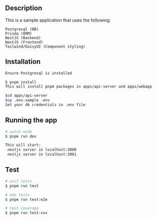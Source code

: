 ## Description

This is a sample application that uses the following:

```
Postgresql (DB)
Prisma (ORM)
NestJS (Backend)
NextJS (Frontend)
Tailwind/DaisyUI (Component styling)
```

## Installation

```bash
Ensure Postgresql is installed

$ pnpm install
This will install pnpm packages in apps/api-server and apps/webapp

$cd apps/api-server
$cp .env.sample .env
Set your db credentials in .env file
```

## Running the app

```bash
# watch mode
$ pnpm run dev

This will start:
 nextjs server in localhost:3000
 nestjs server in localhost:3001
```

## Test

```bash
# unit tests
$ pnpm run test

# e2e tests
$ pnpm run test:e2e

# test coverage
$ pnpm run test:cov
```
